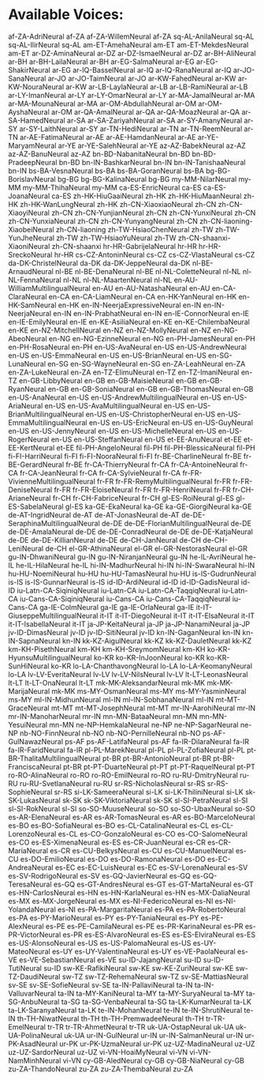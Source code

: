# Available Voices:
af-ZA-AdriNeural af-ZA
af-ZA-WillemNeural af-ZA
sq-AL-AnilaNeural sq-AL
sq-AL-IlirNeural sq-AL
am-ET-AmehaNeural am-ET
am-ET-MekdesNeural am-ET
ar-DZ-AminaNeural ar-DZ
ar-DZ-IsmaelNeural ar-DZ
ar-BH-AliNeural ar-BH
ar-BH-LailaNeural ar-BH
ar-EG-SalmaNeural ar-EG
ar-EG-ShakirNeural ar-EG
ar-IQ-BasselNeural ar-IQ
ar-IQ-RanaNeural ar-IQ
ar-JO-SanaNeural ar-JO
ar-JO-TaimNeural ar-JO
ar-KW-FahedNeural ar-KW
ar-KW-NouraNeural ar-KW
ar-LB-LaylaNeural ar-LB
ar-LB-RamiNeural ar-LB
ar-LY-ImanNeural ar-LY
ar-LY-OmarNeural ar-LY
ar-MA-JamalNeural ar-MA
ar-MA-MounaNeural ar-MA
ar-OM-AbdullahNeural ar-OM
ar-OM-AyshaNeural ar-OM
ar-QA-AmalNeural ar-QA
ar-QA-MoazNeural ar-QA
ar-SA-HamedNeural ar-SA
ar-SA-ZariyahNeural ar-SA
ar-SY-AmanyNeural ar-SY
ar-SY-LaithNeural ar-SY
ar-TN-HediNeural ar-TN
ar-TN-ReemNeural ar-TN
ar-AE-FatimaNeural ar-AE
ar-AE-HamdanNeural ar-AE
ar-YE-MaryamNeural ar-YE
ar-YE-SalehNeural ar-YE
az-AZ-BabekNeural az-AZ
az-AZ-BanuNeural az-AZ
bn-BD-NabanitaNeural bn-BD
bn-BD-PradeepNeural bn-BD
bn-IN-BashkarNeural bn-IN
bn-IN-TanishaaNeural bn-IN
bs-BA-VesnaNeural bs-BA
bs-BA-GoranNeural bs-BA
bg-BG-BorislavNeural bg-BG
bg-BG-KalinaNeural bg-BG
my-MM-NilarNeural my-MM
my-MM-ThihaNeural my-MM
ca-ES-EnricNeural ca-ES
ca-ES-JoanaNeural ca-ES
zh-HK-HiuGaaiNeural zh-HK
zh-HK-HiuMaanNeural zh-HK
zh-HK-WanLungNeural zh-HK
zh-CN-XiaoxiaoNeural zh-CN
zh-CN-XiaoyiNeural zh-CN
zh-CN-YunjianNeural zh-CN
zh-CN-YunxiNeural zh-CN
zh-CN-YunxiaNeural zh-CN
zh-CN-YunyangNeural zh-CN
zh-CN-liaoning-XiaobeiNeural zh-CN-liaoning
zh-TW-HsiaoChenNeural zh-TW
zh-TW-YunJheNeural zh-TW
zh-TW-HsiaoYuNeural zh-TW
zh-CN-shaanxi-XiaoniNeural zh-CN-shaanxi
hr-HR-GabrijelaNeural hr-HR
hr-HR-SreckoNeural hr-HR
cs-CZ-AntoninNeural cs-CZ
cs-CZ-VlastaNeural cs-CZ
da-DK-ChristelNeural da-DK
da-DK-JeppeNeural da-DK
nl-BE-ArnaudNeural nl-BE
nl-BE-DenaNeural nl-BE
nl-NL-ColetteNeural nl-NL
nl-NL-FennaNeural nl-NL
nl-NL-MaartenNeural nl-NL
en-AU-WilliamMultilingualNeural en-AU
en-AU-NatashaNeural en-AU
en-CA-ClaraNeural en-CA
en-CA-LiamNeural en-CA
en-HK-YanNeural en-HK
en-HK-SamNeural en-HK
en-IN-NeerjaExpressiveNeural en-IN
en-IN-NeerjaNeural en-IN
en-IN-PrabhatNeural en-IN
en-IE-ConnorNeural en-IE
en-IE-EmilyNeural en-IE
en-KE-AsiliaNeural en-KE
en-KE-ChilembaNeural en-KE
en-NZ-MitchellNeural en-NZ
en-NZ-MollyNeural en-NZ
en-NG-AbeoNeural en-NG
en-NG-EzinneNeural en-NG
en-PH-JamesNeural en-PH
en-PH-RosaNeural en-PH
en-US-AvaNeural en-US
en-US-AndrewNeural en-US
en-US-EmmaNeural en-US
en-US-BrianNeural en-US
en-SG-LunaNeural en-SG
en-SG-WayneNeural en-SG
en-ZA-LeahNeural en-ZA
en-ZA-LukeNeural en-ZA
en-TZ-ElimuNeural en-TZ
en-TZ-ImaniNeural en-TZ
en-GB-LibbyNeural en-GB
en-GB-MaisieNeural en-GB
en-GB-RyanNeural en-GB
en-GB-SoniaNeural en-GB
en-GB-ThomasNeural en-GB
en-US-AnaNeural en-US
en-US-AndrewMultilingualNeural en-US
en-US-AriaNeural en-US
en-US-AvaMultilingualNeural en-US
en-US-BrianMultilingualNeural en-US
en-US-ChristopherNeural en-US
en-US-EmmaMultilingualNeural en-US
en-US-EricNeural en-US
en-US-GuyNeural en-US
en-US-JennyNeural en-US
en-US-MichelleNeural en-US
en-US-RogerNeural en-US
en-US-SteffanNeural en-US
et-EE-AnuNeural et-EE
et-EE-KertNeural et-EE
fil-PH-AngeloNeural fil-PH
fil-PH-BlessicaNeural fil-PH
fi-FI-HarriNeural fi-FI
fi-FI-NooraNeural fi-FI
fr-BE-CharlineNeural fr-BE
fr-BE-GerardNeural fr-BE
fr-CA-ThierryNeural fr-CA
fr-CA-AntoineNeural fr-CA
fr-CA-JeanNeural fr-CA
fr-CA-SylvieNeural fr-CA
fr-FR-VivienneMultilingualNeural fr-FR
fr-FR-RemyMultilingualNeural fr-FR
fr-FR-DeniseNeural fr-FR
fr-FR-EloiseNeural fr-FR
fr-FR-HenriNeural fr-FR
fr-CH-ArianeNeural fr-CH
fr-CH-FabriceNeural fr-CH
gl-ES-RoiNeural gl-ES
gl-ES-SabelaNeural gl-ES
ka-GE-EkaNeural ka-GE
ka-GE-GiorgiNeural ka-GE
de-AT-IngridNeural de-AT
de-AT-JonasNeural de-AT
de-DE-SeraphinaMultilingualNeural de-DE
de-DE-FlorianMultilingualNeural de-DE
de-DE-AmalaNeural de-DE
de-DE-ConradNeural de-DE
de-DE-KatjaNeural de-DE
de-DE-KillianNeural de-DE
de-CH-JanNeural de-CH
de-CH-LeniNeural de-CH
el-GR-AthinaNeural el-GR
el-GR-NestorasNeural el-GR
gu-IN-DhwaniNeural gu-IN
gu-IN-NiranjanNeural gu-IN
he-IL-AvriNeural he-IL
he-IL-HilaNeural he-IL
hi-IN-MadhurNeural hi-IN
hi-IN-SwaraNeural hi-IN
hu-HU-NoemiNeural hu-HU
hu-HU-TamasNeural hu-HU
is-IS-GudrunNeural is-IS
is-IS-GunnarNeural is-IS
id-ID-ArdiNeural id-ID
id-ID-GadisNeural id-ID
iu-Latn-CA-SiqiniqNeural iu-Latn-CA
iu-Latn-CA-TaqqiqNeural iu-Latn-CA
iu-Cans-CA-SiqiniqNeural iu-Cans-CA
iu-Cans-CA-TaqqiqNeural iu-Cans-CA
ga-IE-ColmNeural ga-IE
ga-IE-OrlaNeural ga-IE
it-IT-GiuseppeMultilingualNeural it-IT
it-IT-DiegoNeural it-IT
it-IT-ElsaNeural it-IT
it-IT-IsabellaNeural it-IT
ja-JP-KeitaNeural ja-JP
ja-JP-NanamiNeural ja-JP
jv-ID-DimasNeural jv-ID
jv-ID-SitiNeural jv-ID
kn-IN-GaganNeural kn-IN
kn-IN-SapnaNeural kn-IN
kk-KZ-AigulNeural kk-KZ
kk-KZ-DauletNeural kk-KZ
km-KH-PisethNeural km-KH
km-KH-SreymomNeural km-KH
ko-KR-HyunsuMultilingualNeural ko-KR
ko-KR-InJoonNeural ko-KR
ko-KR-SunHiNeural ko-KR
lo-LA-ChanthavongNeural lo-LA
lo-LA-KeomanyNeural lo-LA
lv-LV-EveritaNeural lv-LV
lv-LV-NilsNeural lv-LV
lt-LT-LeonasNeural lt-LT
lt-LT-OnaNeural lt-LT
mk-MK-AleksandarNeural mk-MK
mk-MK-MarijaNeural mk-MK
ms-MY-OsmanNeural ms-MY
ms-MY-YasminNeural ms-MY
ml-IN-MidhunNeural ml-IN
ml-IN-SobhanaNeural ml-IN
mt-MT-GraceNeural mt-MT
mt-MT-JosephNeural mt-MT
mr-IN-AarohiNeural mr-IN
mr-IN-ManoharNeural mr-IN
mn-MN-BataaNeural mn-MN
mn-MN-YesuiNeural mn-MN
ne-NP-HemkalaNeural ne-NP
ne-NP-SagarNeural ne-NP
nb-NO-FinnNeural nb-NO
nb-NO-PernilleNeural nb-NO
ps-AF-GulNawazNeural ps-AF
ps-AF-LatifaNeural ps-AF
fa-IR-DilaraNeural fa-IR
fa-IR-FaridNeural fa-IR
pl-PL-MarekNeural pl-PL
pl-PL-ZofiaNeural pl-PL
pt-BR-ThalitaMultilingualNeural pt-BR
pt-BR-AntonioNeural pt-BR
pt-BR-FranciscaNeural pt-BR
pt-PT-DuarteNeural pt-PT
pt-PT-RaquelNeural pt-PT
ro-RO-AlinaNeural ro-RO
ro-RO-EmilNeural ro-RO
ru-RU-DmitryNeural ru-RU
ru-RU-SvetlanaNeural ru-RU
sr-RS-NicholasNeural sr-RS
sr-RS-SophieNeural sr-RS
si-LK-SameeraNeural si-LK
si-LK-ThiliniNeural si-LK
sk-SK-LukasNeural sk-SK
sk-SK-ViktoriaNeural sk-SK
sl-SI-PetraNeural sl-SI
sl-SI-RokNeural sl-SI
so-SO-MuuseNeural so-SO
so-SO-UbaxNeural so-SO
es-AR-ElenaNeural es-AR
es-AR-TomasNeural es-AR
es-BO-MarceloNeural es-BO
es-BO-SofiaNeural es-BO
es-CL-CatalinaNeural es-CL
es-CL-LorenzoNeural es-CL
es-CO-GonzaloNeural es-CO
es-CO-SalomeNeural es-CO
es-ES-XimenaNeural es-ES
es-CR-JuanNeural es-CR
es-CR-MariaNeural es-CR
es-CU-BelkysNeural es-CU
es-CU-ManuelNeural es-CU
es-DO-EmilioNeural es-DO
es-DO-RamonaNeural es-DO
es-EC-AndreaNeural es-EC
es-EC-LuisNeural es-EC
es-SV-LorenaNeural es-SV
es-SV-RodrigoNeural es-SV
es-GQ-JavierNeural es-GQ
es-GQ-TeresaNeural es-GQ
es-GT-AndresNeural es-GT
es-GT-MartaNeural es-GT
es-HN-CarlosNeural es-HN
es-HN-KarlaNeural es-HN
es-MX-DaliaNeural es-MX
es-MX-JorgeNeural es-MX
es-NI-FedericoNeural es-NI
es-NI-YolandaNeural es-NI
es-PA-MargaritaNeural es-PA
es-PA-RobertoNeural es-PA
es-PY-MarioNeural es-PY
es-PY-TaniaNeural es-PY
es-PE-AlexNeural es-PE
es-PE-CamilaNeural es-PE
es-PR-KarinaNeural es-PR
es-PR-VictorNeural es-PR
es-ES-AlvaroNeural es-ES
es-ES-ElviraNeural es-ES
es-US-AlonsoNeural es-US
es-US-PalomaNeural es-US
es-UY-MateoNeural es-UY
es-UY-ValentinaNeural es-UY
es-VE-PaolaNeural es-VE
es-VE-SebastianNeural es-VE
su-ID-JajangNeural su-ID
su-ID-TutiNeural su-ID
sw-KE-RafikiNeural sw-KE
sw-KE-ZuriNeural sw-KE
sw-TZ-DaudiNeural sw-TZ
sw-TZ-RehemaNeural sw-TZ
sv-SE-MattiasNeural sv-SE
sv-SE-SofieNeural sv-SE
ta-IN-PallaviNeural ta-IN
ta-IN-ValluvarNeural ta-IN
ta-MY-KaniNeural ta-MY
ta-MY-SuryaNeural ta-MY
ta-SG-AnbuNeural ta-SG
ta-SG-VenbaNeural ta-SG
ta-LK-KumarNeural ta-LK
ta-LK-SaranyaNeural ta-LK
te-IN-MohanNeural te-IN
te-IN-ShrutiNeural te-IN
th-TH-NiwatNeural th-TH
th-TH-PremwadeeNeural th-TH
tr-TR-EmelNeural tr-TR
tr-TR-AhmetNeural tr-TR
uk-UA-OstapNeural uk-UA
uk-UA-PolinaNeural uk-UA
ur-IN-GulNeural ur-IN
ur-IN-SalmanNeural ur-IN
ur-PK-AsadNeural ur-PK
ur-PK-UzmaNeural ur-PK
uz-UZ-MadinaNeural uz-UZ
uz-UZ-SardorNeural uz-UZ
vi-VN-HoaiMyNeural vi-VN
vi-VN-NamMinhNeural vi-VN
cy-GB-AledNeural cy-GB
cy-GB-NiaNeural cy-GB
zu-ZA-ThandoNeural zu-ZA
zu-ZA-ThembaNeural zu-ZA